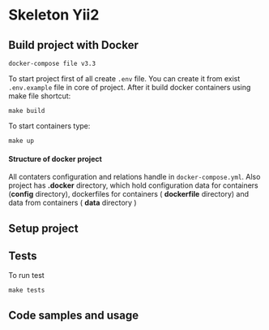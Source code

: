 # Skeleton Yii2

## Build project with Docker

```
docker-compose file v3.3

```

To start project first of all create `.env` file. You can create it from exist `.env.example` file in core of project. 
After it build docker containers using make file shortcut:
```
make build
```
To start containers type:
```
make up
```

#### Structure of docker project
All contaters configuration and relations handle in `docker-compose.yml`. Also project has **.docker** directory, which hold configuration data for containers (**config** directory), dockerfiles for containers ( **dockerfile** directory) and data from containers ( **data** directory )


## Setup project

## Tests
To run test 
```
make tests
```

## Code samples and usage
